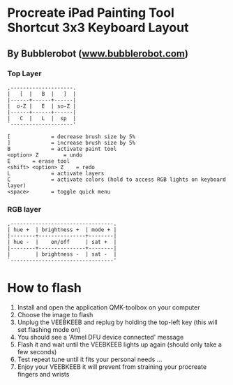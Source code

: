 
  # Procreate iPad Painting Tool Shortcut 3x3 Keyboard Layout
  ## By Bubblerobot (www.bubblerobot.com)
  
  ### Top Layer
  ```
  ,--------------------.
  |   [  |   B  |   ]  |
  |------+------+------|
  |  o-Z |   E  | so-Z |
  |------+------+------|
  |   C  |   L  |  sp  |
  `--------------------'
 
  [ 			= decrease brush size by 5%
  ] 			= increase brush size by 5%
  B 			= activate paint tool
  <option> Z 		= undo
  E       = erase tool
  <shift> <option> Z 	= redo
  L 			= activate layers
  C 			= activate colors (hold to access RGB lights on keyboard layer)
  <space>	  	= toggle quick menu
  ```
  ### RGB layer
  ```
  ,---------------------------------.
  | hue +  | brightness +  | mode + |
  |--------+---------------+--------|
  | hue -  |    on/off     | sat +  |
  |--------+---------------+--------|
  |        | brightness -  | sat -  |
  `---------------------------------'
```
  
 # How to flash
 
  1) Install and open the application QMK-toolbox on your computer
  2) Choose the image to flash 
  3) Unplug the VEEBKEEB and replug by holding the top-left key (this will set flashing mode on)
  4) You should see a 'Atmel DFU device connected' message
  5) Flash it and wait until the VEEBKEEB lights up again (should only take a few seconds)
  6) Test repeat tune until it fits your personal needs ...
  7) Enjoy your VEEBKEEB it will prevent from straining your procreate fingers and wrists
